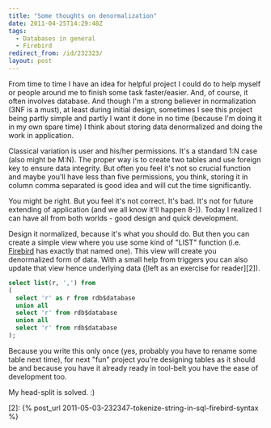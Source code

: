 ```yaml
---
title: "Some thoughts on denormalization"
date: 2011-04-25T14:29:48Z
tags:
  - Databases in general
  - Firebird
redirect_from: /id/232323/
layout: post
---
```

From time to time I have an idea for helpful project I could do to help myself or people around me to finish some task faster/easier. And, of course, it often involves database. And though I'm a strong believer in normalization (3NF is a must), at least during initial design, sometimes I see this project being partly simple and partly I want it done in no time (because I'm doing it in my own spare time) I think about storing data denormalized and doing the work in application.

Classical variation is user and his/her permissions. It's a standard 1:N case (also might be M:N). The proper way is to create two tables and use foreign key to ensure data integrity. But often you feel it's not so crucial function and maybe you'll have less than five permissions, you think, storing it in column comma separated is good idea and will cut the time significantly.

You might be right. But you feel it's not correct. It's bad. It's not for future extending of application (and we all know it'll happen 8-)). Today I realized I can have all from both worlds - good design and quick development.

Design it normalized, because it's what you should do. But then you can create a simple view where you use some kind of "LIST" function (i.e. [Firebird][1] has exactly that named one). This view will create you denormalized form of data. With a small help from triggers you can also update that view hence underlying data ([left as an exercise for reader][2]).

```sql
select list(r, ',') from
(
  select 'r' as r from rdb$database
  union all
  select 'r' from rdb$database
  union all
  select 'r' from rdb$database
);
```

Because you write this only once (yes, probably you have to rename some table next time), for next "fun" project you're designing tables as it should be and because you have it already ready in tool-belt you have the ease of development too.

My head-split is solved. :)

[1]: http://www.firebirdsql.org
[2]: {% post_url 2011-05-03-232347-tokenize-string-in-sql-firebird-syntax %}